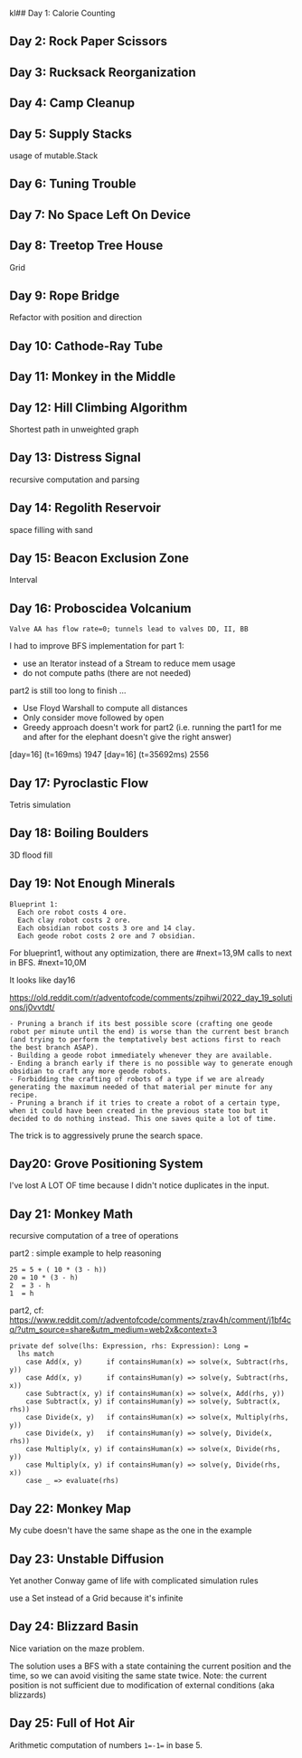 kl## Day 1: Calorie Counting

## Day 2: Rock Paper Scissors

## Day 3: Rucksack Reorganization

## Day 4: Camp Cleanup

## Day 5: Supply Stacks

usage of mutable.Stack

## Day 6: Tuning Trouble

## Day 7: No Space Left On Device

## Day 8: Treetop Tree House

Grid

## Day 9: Rope Bridge

Refactor with position and direction

## Day 10: Cathode-Ray Tube

## Day 11: Monkey in the Middle

## Day 12: Hill Climbing Algorithm

Shortest path in unweighted graph

## Day 13: Distress Signal

recursive computation and parsing

## Day 14: Regolith Reservoir

space filling with sand

## Day 15: Beacon Exclusion Zone

Interval

## Day 16: Proboscidea Volcanium

`Valve AA has flow rate=0; tunnels lead to valves DD, II, BB`

I had to improve BFS implementation for part 1:
- use an Iterator instead of a Stream to reduce mem usage
- do not compute paths (there are not needed)

part2 is still too long to finish …

- Use Floyd Warshall to compute all distances
- Only consider move followed by open
- Greedy approach doesn't work for part2 (i.e. running the part1 for me and after for the elephant doesn't give the right answer)

[day=16] (t=169ms) 1947
[day=16] (t=35692ms) 2556

## Day 17: Pyroclastic Flow

Tetris simulation

## Day 18: Boiling Boulders

3D flood fill

## Day 19: Not Enough Minerals

```
Blueprint 1:
  Each ore robot costs 4 ore.
  Each clay robot costs 2 ore.
  Each obsidian robot costs 3 ore and 14 clay.
  Each geode robot costs 2 ore and 7 obsidian.
```

For blueprint1, without any optimization, there are #next=13,9M calls to next in BFS.
                                                    #next=10,0M

It looks like day16

https://old.reddit.com/r/adventofcode/comments/zpihwi/2022_day_19_solutions/j0vvtdt/

```
- Pruning a branch if its best possible score (crafting one geode robot per minute until the end) is worse than the current best branch (and trying to perform the temptatively best actions first to reach the best branch ASAP).
- Building a geode robot immediately whenever they are available.
- Ending a branch early if there is no possible way to generate enough obsidian to craft any more geode robots.
- Forbidding the crafting of robots of a type if we are already generating the maximum needed of that material per minute for any recipe.
- Pruning a branch if it tries to create a robot of a certain type, when it could have been created in the previous state too but it decided to do nothing instead. This one saves quite a lot of time.
```

The trick is to aggressively prune the search space.

## Day20: Grove Positioning System

I've lost A LOT OF time because I didn't notice duplicates in the input.

## Day 21: Monkey Math

recursive computation of a tree of operations

part2 : simple example to help reasoning

```
25 = 5 + ( 10 * (3 - h))
20 = 10 * (3 - h)
2  = 3 - h
1  = h
```

part2, cf: https://www.reddit.com/r/adventofcode/comments/zrav4h/comment/j1bf4cq/?utm_source=share&utm_medium=web2x&context=3

```
private def solve(lhs: Expression, rhs: Expression): Long =
  lhs match
    case Add(x, y)      if containsHuman(x) => solve(x, Subtract(rhs, y))
    case Add(x, y)      if containsHuman(y) => solve(y, Subtract(rhs, x))
    case Subtract(x, y) if containsHuman(x) => solve(x, Add(rhs, y))
    case Subtract(x, y) if containsHuman(y) => solve(y, Subtract(x, rhs))
    case Divide(x, y)   if containsHuman(x) => solve(x, Multiply(rhs, y))
    case Divide(x, y)   if containsHuman(y) => solve(y, Divide(x, rhs))
    case Multiply(x, y) if containsHuman(x) => solve(x, Divide(rhs, y))
    case Multiply(x, y) if containsHuman(y) => solve(y, Divide(rhs, x))
    case _ => evaluate(rhs)
```

## Day 22: Monkey Map

My cube doesn't have the same shape as the one in the example

## Day 23: Unstable Diffusion

Yet another Conway game of life with complicated simulation rules

use a Set instead of a Grid because it's infinite

## Day 24: Blizzard Basin

Nice variation on the maze problem.

The solution uses a BFS with a state containing the current position and the time, so we can avoid visiting the same state twice.
Note: the current position is not sufficient due to modification of external conditions (aka blizzards)

## Day 25: Full of Hot Air

Arithmetic computation of numbers `1=-1=` in base 5.